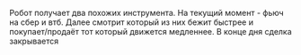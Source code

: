 Робот получает два похожих инструмента. На текущий момент - фьюч на сбер и втб.
Далее смотрит который из них бежит быстрее и покупает/продаёт тот который движется медленнее.
В конце дня сделка закрывается
